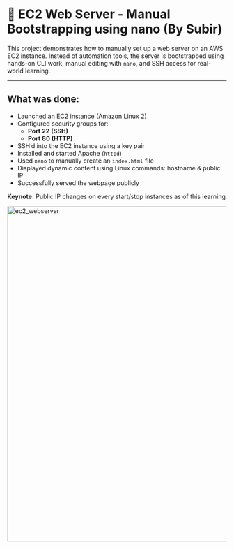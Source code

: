 # 🚀 EC2 Web Server - Manual Bootstrapping using nano (By Subir)

This project demonstrates how to manually set up a web server on an AWS EC2 instance. Instead of automation tools, the server is bootstrapped using hands-on CLI work, manual editing with `nano`, and SSH access for real-world learning.

---

## What was done:

- Launched an EC2 instance (Amazon Linux 2)
- Configured security groups for:
  - **Port 22 (SSH)**
  - **Port 80 (HTTP)**
- SSH’d into the EC2 instance using a key pair
- Installed and started Apache (`httpd`)
- Used `nano` to manually create an `index.html` file
- Displayed dynamic content using Linux commands: hostname & public IP
- Successfully served the webpage publicly

**Keynote:** Public IP changes on every start/stop instances as of this learning

<img width="1366" height="768" alt="ec2_webserver" src="https://github.com/user-attachments/assets/f07c1f47-459a-4d92-acca-9a078881803c" />
